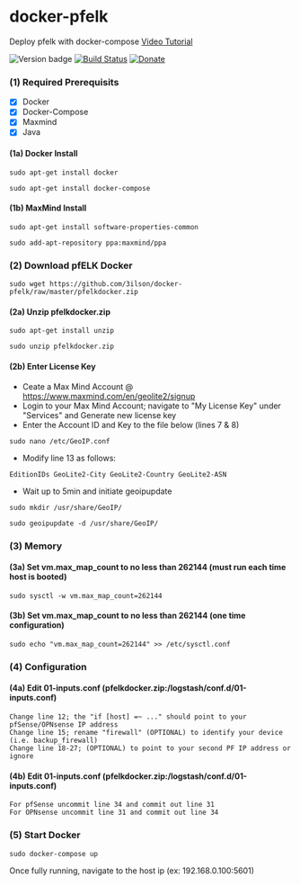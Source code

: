 # docker-pfelk 
Deploy pfelk with docker-compose [Video Tutorial](https://www.youtube.com/watch?v=xl0v9h8RXBc) 

![Version badge](https://img.shields.io/badge/ELK-7.7.0-blue.svg)
[![Build Status](https://travis-ci.org/3ilson/docker-pfelk.svg?branch=master)](https://travis-ci.org/3ilson/docker-pfelk)
[![Donate](https://img.shields.io/badge/Donate-PayPal-green.svg)](https://www.paypal.me/a3ilson) 

### (1) Required Prerequisits 
- [X] Docker 
- [X] Docker-Compose
- [X] Maxmind 
- [X] Java 

#### (1a) Docker Install
```
sudo apt-get install docker
```
```
sudo apt-get install docker-compose
```
#### (1b) MaxMind Install
```
sudo apt-get install software-properties-common
```
```
sudo add-apt-repository ppa:maxmind/ppa
```
### (2) Download pfELK Docker
```
sudo wget https://github.com/3ilson/docker-pfelk/raw/master/pfelkdocker.zip
```
#### (2a) Unzip pfelkdocker.zip
```
sudo apt-get install unzip
```
```
sudo unzip pfelkdocker.zip
```
#### (2b) Enter License Key
- Ceate a Max Mind Account @ https://www.maxmind.com/en/geolite2/signup
- Login to your Max Mind Account; navigate to "My License Key" under "Services" and Generate new license key
- Enter the Account ID and Key to the file below (lines 7 & 8)
```
sudo nano /etc/GeoIP.conf
```
- Modify line 13 as follows:
```
EditionIDs GeoLite2-City GeoLite2-Country GeoLite2-ASN
```
- Wait up to 5min and initiate geoipupdate
```
sudo mkdir /usr/share/GeoIP/
```
```
sudo geoipupdate -d /usr/share/GeoIP/
```
### (3) Memory 
#### (3a) Set vm.max_map_count to no less than 262144 (must run each time host is booted)
```
sudo sysctl -w vm.max_map_count=262144
```
#### (3b) Set vm.max_map_count to no less than 262144 (one time configuration) 
```
sudo echo "vm.max_map_count=262144" >> /etc/sysctl.conf
```
### (4) Configuration
#### (4a) Edit 01-inputs.conf (pfelkdocker.zip:/logstash/conf.d/01-inputs.conf)
```
Change line 12; the "if [host] =~ ..." should point to your pfSense/OPNsense IP address
Change line 15; rename "firewall" (OPTIONAL) to identify your device (i.e. backup_firewall)
Change line 18-27; (OPTIONAL) to point to your second PF IP address or ignore
```
#### (4b) Edit 01-inputs.conf (pfelkdocker.zip:/logstash/conf.d/01-inputs.conf)
```
For pfSense uncommit line 34 and commit out line 31
For OPNsense uncommit line 31 and commit out line 34
```
### (5) Start Docker 
```
sudo docker-compose up
```
Once fully running, navigate to the host ip (ex: 192.168.0.100:5601)
